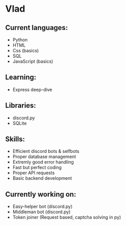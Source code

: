 # Vlad

## Current languages:
- Python
- HTML
- Css (basics)
- SQL
- JavaScript (basics)

## Learning:
- Express deep-dive

## Libraries:
- discord.py
- SQLite

## Skills:
- Efficient discord bots & selfbots
- Proper database management
- Extremly good error handling
- Fast but perfect coding
- Proper API requests
- Basic backend development

## Currently working on:
- Easy-helper bot (discord.py)
- Middleman bot (discord.py)
- Token joiner (Request based, captcha solving in py)
